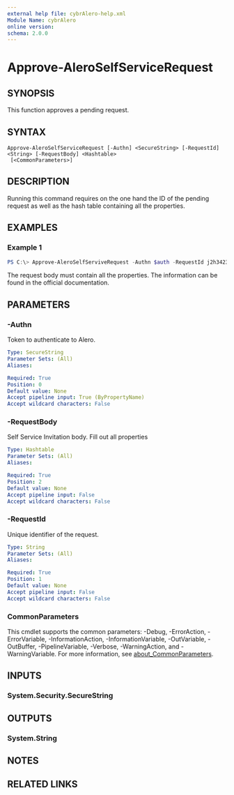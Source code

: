 ```yaml
---
external help file: cybrAlero-help.xml
Module Name: cybrAlero
online version:
schema: 2.0.0
---
```


# Approve-AleroSelfServiceRequest

## SYNOPSIS
This function approves a pending request.

## SYNTAX

```
Approve-AleroSelfServiceRequest [-Authn] <SecureString> [-RequestId] <String> [-RequestBody] <Hashtable>
 [<CommonParameters>]
```

## DESCRIPTION
Running this command requires on the one hand the ID of the pending request as well as the hash table containing all the properties.

## EXAMPLES

### Example 1
```powershell
PS C:\> Approve-AleroSelfServiveRequest -Authn $auth -RequestId j2h3423afassdf8079sdf078 -RequestBody $hashTable
```

The request body must contain all the properties. The information can be found in the official documentation.

## PARAMETERS

### -Authn
Token to authenticate to Alero.

```yaml
Type: SecureString
Parameter Sets: (All)
Aliases:

Required: True
Position: 0
Default value: None
Accept pipeline input: True (ByPropertyName)
Accept wildcard characters: False
```

### -RequestBody
Self Service Invitation body.
Fill out all properties

```yaml
Type: Hashtable
Parameter Sets: (All)
Aliases:

Required: True
Position: 2
Default value: None
Accept pipeline input: False
Accept wildcard characters: False
```

### -RequestId
Unique identifier of the request.

```yaml
Type: String
Parameter Sets: (All)
Aliases:

Required: True
Position: 1
Default value: None
Accept pipeline input: False
Accept wildcard characters: False
```

### CommonParameters
This cmdlet supports the common parameters: -Debug, -ErrorAction, -ErrorVariable, -InformationAction, -InformationVariable, -OutVariable, -OutBuffer, -PipelineVariable, -Verbose, -WarningAction, and -WarningVariable. For more information, see [about_CommonParameters](http://go.microsoft.com/fwlink/?LinkID=113216).

## INPUTS

### System.Security.SecureString

## OUTPUTS

### System.String

## NOTES

## RELATED LINKS
